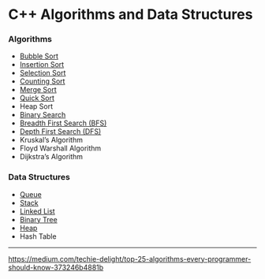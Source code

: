# C++ Algorithms and Data Structures

### Algorithms
- [Bubble Sort](BubbleSort)
- [Insertion Sort](InsertionSort)
- [Selection Sort](SelectionSort) 
- [Counting Sort](CountingSort) 
- [Merge Sort](MergeSort) 
- [Quick Sort](QuickSort) 
- Heap Sort
- [Binary Search](BinarySearch) 
- [Breadth First Search (BFS)](BFS)
- [Depth First Search (DFS)](DFS)
- Kruskal’s Algorithm
- Floyd Warshall Algorithm
- Dijkstra’s Algorithm
  
### Data Structures
- [Queue](Queue)
- [Stack](Stack)
- [Linked List](LinkedList)
- [Binary Tree](BinaryTree)
- [Heap](Heap)
- Hash Table

---

https://medium.com/techie-delight/top-25-algorithms-every-programmer-should-know-373246b4881b
